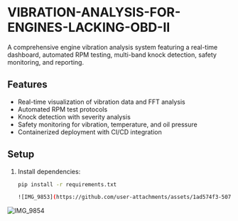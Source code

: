 # VIBRATION-ANALYSIS-FOR-ENGINES-LACKING-OBD-II

A comprehensive engine vibration analysis system featuring a real-time dashboard, automated RPM testing, multi-band knock detection, safety monitoring, and reporting.

## Features
- Real-time visualization of vibration data and FFT analysis
- Automated RPM test protocols
- Knock detection with severity analysis
- Safety monitoring for vibration, temperature, and oil pressure
- Containerized deployment with CI/CD integration

## Setup
1. Install dependencies:
   ```bash
   pip install -r requirements.txt

   ![IMG_9853](https://github.com/user-attachments/assets/1ad574f3-5075-48e8-b116-a78963de1a49)
![IMG_9854](https://github.com/user-attachments/assets/8215ac86-cd2e-497e-8ba1-d1c97e1680fc)
